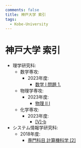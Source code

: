 ```yaml
---
comments: false
title: 神戸大学 索引
tags:
  - Kobe-University
---
```

# 神戸大学 索引

- 理学研究科:
    - 数学専攻:
        - 2023年度:
            - [数学 I 問題 1.](science/math_202208_math1_1.md)
    - 物理学専攻:
        - 2023年度:
            - [物理 II I](science/phys_202208_phys2_1.md)
    - 化学専攻:
        - 2023年度:
            - [\[V\]-b](science/chem_202208_V_b.md)
- システム情報学研究科:
    - 2018年度:
        - [専門科目 計算機科学 \[2\]](system_informatics/csi_201708_senmon_cs_2.md)